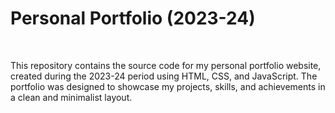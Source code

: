 <h1> Personal Portfolio (2023-24) </h1>  <br>

This repository contains the source code for my personal portfolio website, created during the 2023-24 period using HTML, CSS, and JavaScript. The portfolio was designed to showcase my projects, skills, and achievements in a clean and minimalist layout.
